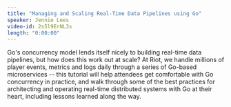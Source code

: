 ```yaml
---
title: "Managing and Scaling Real-Time Data Pipelines using Go"
speaker: Jennie Lees
video-id: 2s5l9ErNL3s
length: "0:00:00"
---
```

Go's concurrency model lends itself nicely to building real-time data pipelines, but how does this work out at scale? At Riot, we handle millions of player events, metrics and logs daily through a series of Go-based microservices -- this tutorial will help attendees get comfortable with Go concurrency in practice, and walk through some of the best practices for architecting and operating real-time distributed systems with Go at their heart, including lessons learned along the way.